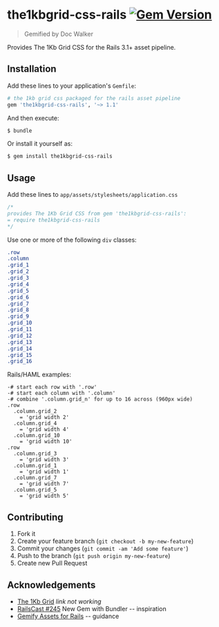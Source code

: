# the1kbgrid-css-rails [![Gem Version](https://badge.fury.io/rb/the1kbgrid-css-rails.png)](http://badge.fury.io/rb/the1kbgrid-css-rails)

> Gemified by Doc Walker

Provides The 1Kb Grid CSS for the Rails 3.1+ asset pipeline.

## Installation

Add these lines to your application's `Gemfile`:

```rb
# the 1kb grid css packaged for the rails asset pipeline
gem 'the1kbgrid-css-rails', '~> 1.1'
```

And then execute:

```sh
$ bundle
```

Or install it yourself as:

```sh
$ gem install the1kbgrid-css-rails
```

## Usage

Add these lines to `app/assets/stylesheets/application.css`

```css
/*
provides The 1Kb Grid CSS from gem 'the1kbgrid-css-rails':
= require the1kbgrid-css-rails
*/
```

Use one or more of the following `div` classes:

```css
.row
.column
.grid_1
.grid_2
.grid_3
.grid_4
.grid_5
.grid_6
.grid_7
.grid_8
.grid_9
.grid_10
.grid_11
.grid_12
.grid_13
.grid_14
.grid_15
.grid_16
```

Rails/HAML examples:

```haml
-# start each row with '.row'
-# start each column with '.column'
-# combine '.column.grid_n' for up to 16 across (960px wide)
.row
  .column.grid_2
    = 'grid width 2'
  .column.grid_4
    = 'grid width 4'
  .column.grid_10
    = 'grid width 10'
.row
  .column.grid_3
    = 'grid width 3'
  .column.grid_1
    = 'grid width 1'
  .column.grid_7
    = 'grid width 7'
  .column.grid_5
    = 'grid width 5'
```

## Contributing

1. Fork it
2. Create your feature branch (`git checkout -b my-new-feature`)
3. Commit your changes (`git commit -am 'Add some feature'`)
4. Push to the branch (`git push origin my-new-feature`)
5. Create new Pull Request

## Acknowledgements

- [The 1Kb Grid](http://www.1kbgrid.com) *link not working*
- [RailsCast #245](http://railscasts.com/episodes/245-new-gem-with-bundler) New Gem with Bundler -- inspiration
- [Gemify Assets for Rails](http://prioritized.net/blog/gemify-assets-for-rails/) -- guidance
